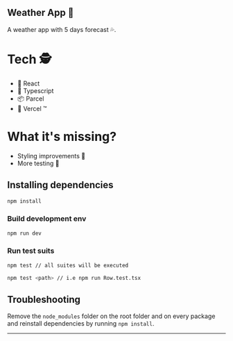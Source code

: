 ## Weather App 🌠 ##
A weather app with 5 days forecast 💦.

# Tech 🕵️ #
- 🌠 React
- 🧐 Typescript
- 📦 Parcel
- 🚀 Vercel ™️

# What it's missing? #
- Styling improvements 💅
- More testing 🤯

## Installing dependencies

```sh
npm install
```

### Build development env

```sh
npm run dev
```
### Run test suits 

```sh
npm test // all suites will be executed

npm test <path> // i.e npm run Row.test.tsx
```

## Troubleshooting

Remove the `node_modules` folder on the root folder and on every package and reinstall dependencies by running `npm install`.

---
 
